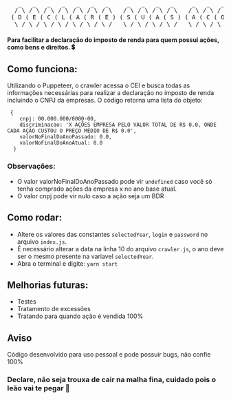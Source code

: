 <pre>
   _   _   _   _   _   _   _     _   _   _   _     _   _   _   _   _  
  / \ / \ / \ / \ / \ / \ / \   / \ / \ / \ / \   / \ / \ / \ / \ / \ 
 ( D ( E ( C ( L ( A ( R ( E ) ( S ( U ( A ( S ) ( A ( C ( O ( E ( S )
  \_/ \_/ \_/ \_/ \_/ \_/ \_/   \_/ \_/ \_/ \_/   \_/ \_/ \_/ \_/ \_/ 
</pre>  

#### Para facilitar a declaração do imposto de renda para quem possui ações, como bens e direitos. 💲
                                                                                                                                                               
## Como funciona:
Utilizando o Puppeteer, o crawler acessa o CEI e busca todas as informações necessárias para realizar a declaração no imposto de renda incluindo o CNPJ da empresas.
O código retorna uma lista do objeto:
```
 {
    cnpj: 00.000.000/0000-00,
    discriminacao: 'X AÇÕES EMPRESA PELO VALOR TOTAL DE R$ 0.0, ONDE CADA AÇÃO CUSTOU O PREÇO MÉDIO DE R$ 0.0',
    valorNoFinalDoAnoPassado: 0.0,
    valorNoFinalDoAnoAtual: 0.0
  }
```
### Observações:
- O valor valorNoFinalDoAnoPassado pode vir `undefined` caso você só tenha comprado ações da empresa x no ano base atual.
- O valor cnpj pode vir nulo caso a ação seja um BDR

## Como rodar:
- Altere os valores das constantes `selectedYear`, `login` e `password` no arquivo `index.js`.
- É necessário alterar a data na linha 10 do arquivo `crawler.js`, o ano deve ser o mesmo presente na variavel `selectedYear`.
- Abra o terminal e digite: `yarn start`

## Melhorias futuras:
- Testes
- Tratamento de excessões
- Tratando para quando ação é vendida 100%

## Aviso
Código desenvolvido para uso pessoal e pode possuir bugs, não confie 100%

### Declare, não seja trouxa de cair na malha fina, cuidado pois o leão vai te pegar 🦁
